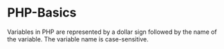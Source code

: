 # PHP-Basics
 Variables in PHP are represented by a dollar sign followed by the name of the variable. The variable name is case-sensitive.
